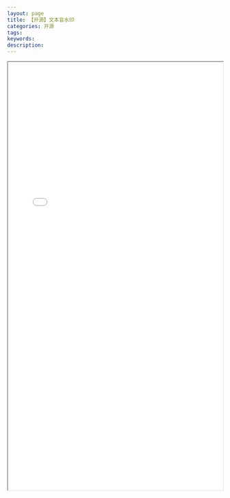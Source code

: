 ```yaml
---
layout: page
title: 【开源】文本盲水印
categories: 开源
tags:
keywords:
description:
---
```






<iframe src="/pictures_for_blog/app/text_watermark/v1.html" width="100%" height="1000em" marginwidth="10%"></iframe>
